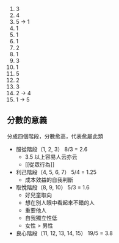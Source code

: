 1. 3
2. 4
3. 5 -> 1
4. 1
5. 1
6. 1
7. 2
8. 1
9. 3
10. 1
11. 5
12. 2
13. 3
14. 2 -> 4
15. 1 -> 5

## 分數的意義
分成四個階段，分數愈高，代表愈屬此類

- 服從階段（1, 2, 3） 8/3 = 2.6
	- 3.5 以上容易人云亦云
	- [[從眾行為]]
- 利己階段（4, 5, 6, 7） 5/4 = 1.25
	- 成本效益的自我判斷
- 取悅階段（8, 9, 10） 5/3 = 1.6
	- 好兒童取向
	- 想在別人眼中看起來不錯的人
	- 重要他人
	- 自我獨立性低
	- 女性 > 男性
- 良心階段（11, 12, 13, 14, 15） 19/5 = 3.8